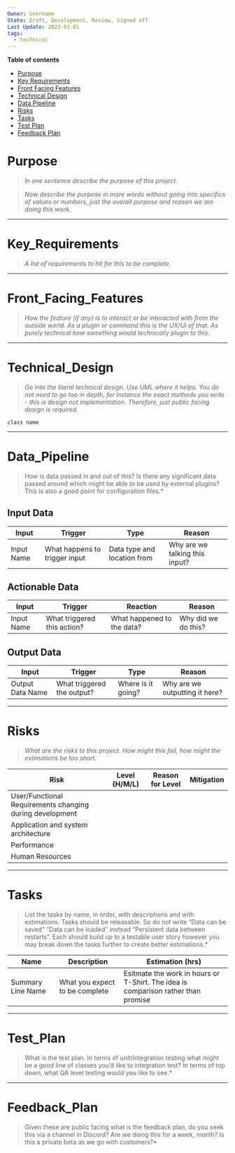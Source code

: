 ```yaml
---
Owner: Username
State: Draft, Development, Review, Signed off
Last Update: 2023-01-01
tags:
  - technical
---
```

**Table of contents**
- [Purpose](#Purpose)
- [Key Requirements](#Key_Requirements)
- [Front Facing Features](#Front_Facing_Features)
- [Technical Design](#Technical_Design)
- [Data Pipeline](#Data_Pipeline)
- [Risks](#Risks)
- [Tasks](#Tasks)
- [Test Plan](#Test_Plan)
- [Feedback Plan](#Feedback_Plan)


# Purpose
>*In one sentence describe the purpose of this project.*

>*Now describe the purpose in more words without going into specifics of values or numbers, just the overall purpose and reason we are doing this work.*

---
# Key_Requirements
>*A list of requirements to hit for this to be complete.*

---
# Front_Facing_Features
>*How the feature (if any) is to interact or be interacted with from the outside world. As a plugin or command this is the UX/UI of that. As purely technical how something would technically plugin to this.*

---
# Technical_Design
>*Go into the literal technical design. Use UML where it helps. You do not need to go too in depth, for instance the exact methods you write - this is design not implementation. Therefore, just public facing design is required.*

```plantuml
class name
```

---
# Data_Pipeline
>How is data passed in and out of this? Is there any significant data passed around which might be able to be used by external plugins? This is also a good point for configuration files.*

## Input Data

|Input|Trigger|Type|Reason|
|---|---|---|---|
|Input Name|What happens to trigger input|Data type and location from|Why are we talking this input?|

## Actionable Data

|Input|Trigger|Reaction|Reason|
|---|---|---|---|
|Input Name|What triggered this action?|What happened to the data?|Why did we do this?|

## Output Data

|Input|Trigger|Type|Reason|
|---|---|---|---|
|Output Data Name|What triggered the output?|Where is it going?|Why are we outputting it here?|

---
# Risks
>*What are the risks to this project. How might this fail, how might the estimations be too short.*

|Risk|Level (H/M/L)|Reason for Level|Mitigation|
|---|---|---|---|
|User/Functional Requirements changing during development|||
|Application and system architecture|||
|Performance|||
|Human Resources|||

---
# Tasks
>List the tasks by name, in order, with descriptions and with estimations. Tasks should be releasable. So do not write “Data can be saved” “Data can be loaded” instead “Persistent data between restarts”. Each should build up to a testable user story however you may break down the tasks further to create better estimations.*

|Name|Description|Estimation (hrs)|
|---|---|---|
|Summary Line Name|What you expect to be complete|Esitmate the work in hours or T-Shirt. The idea is comparison rather than promise|

---
# Test_Plan
>What is the test plan. In terms of unit/integration testing what might be a good line of classes you’d like to integration test? In terms of top down, what QA level testing would you like to see.*

---
# Feedback_Plan
>Given these are public facing what is the feedback plan, do you seek this via a channel in Discord? Are we doing this for a week, month? Is this a private beta as we go with customers?*